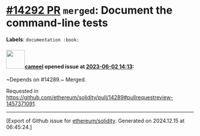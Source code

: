 # [\#14292 PR](https://github.com/ethereum/solidity/pull/14292) `merged`: Document the command-line tests
**Labels**: `documentation :book:`


#### <img src="https://avatars.githubusercontent.com/u/137030?v=4" width="50">[cameel](https://github.com/cameel) opened issue at [2023-06-02 14:13](https://github.com/ethereum/solidity/pull/14292):

~Depends on #14289.~ Merged.

Requested in https://github.com/ethereum/solidity/pull/14289#pullrequestreview-1457371091.




-------------------------------------------------------------------------------



[Export of Github issue for [ethereum/solidity](https://github.com/ethereum/solidity). Generated on 2024.12.15 at 06:45:24.]
